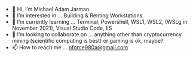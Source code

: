 - 👋 Hi, I’m Michael Adam Jarman
- 👀 I’m interested in ...
Building & Renting Workstations
- 🌱 I’m currently learning ...
Terminal, Powershell, WSL1, WSL2, (WSLg in November 2021), Visual Studio Code, IIS
- 💞️ I’m looking to collaborate on ...
anything other than cryptocurrency mining (scientific computing is best) or gaming is ok, maybe?
- 📫 How to reach me ...
nforce980a@gmail.com

<!---
atomicrulez/atomicrulez is a ✨ special ✨ repository because its `README.md` (this file) appears on your GitHub profile.
You can click the Preview link to take a look at your changes.
--->
